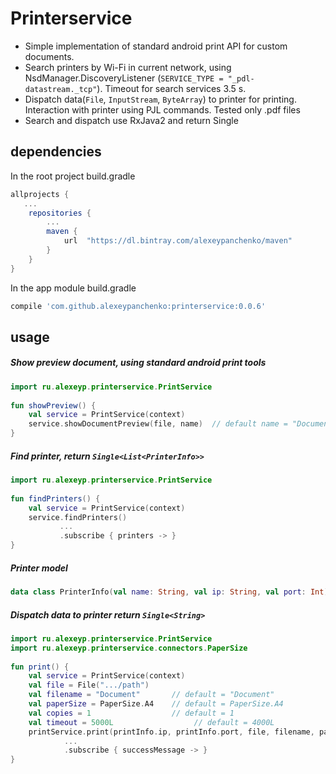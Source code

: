 # Printerservice
* Simple implementation of standard android print API for custom documents.
* Search printers by Wi-Fi in current network, using NsdManager.DiscoveryListener (`SERVICE_TYPE = "_pdl-datastream._tcp"`). Timeout for search services 3.5 s.
* Dispatch data(`File`, `InputStream`, `ByteArray`) to printer for printing. Interaction with printer using PJL commands. Tested only .pdf files
* Search and dispatch use RxJava2 and return Single

## dependencies
In the root project build.gradle
```groovy
allprojects {
   ...
    repositories {
        ...
        maven {
            url  "https://dl.bintray.com/alexeypanchenko/maven"
        }
    }
}
```
In the app module build.gradle
```groovy
compile 'com.github.alexeypanchenko:printerservice:0.0.6'
```
## usage
##### Show preview document, using standard android print tools
```kotlin
import ru.alexeyp.printerservice.PrintService
    
fun showPreview() {
    val service = PrintService(context)
    service.showDocumentPreview(file, name)  // default name = "Document" 
}
```
##### Find printer, return `Single<List<PrinterInfo>>`
```kotlin
import ru.alexeyp.printerservice.PrintService
    
fun findPrinters() {
    val service = PrintService(context)
    service.findPrinters()
           ...
           .subscribe { printers -> }
}
```
##### Printer model
```kotlin
data class PrinterInfo(val name: String, val ip: String, val port: Int)
```
##### Dispatch data to printer return `Single<String>`
```kotlin
import ru.alexeyp.printerservice.PrintService
import ru.alexeyp.printerservice.connectors.PaperSize
    
fun print() {
    val service = PrintService(context)
    val file = File(".../path")
    val filename = "Document"       // default = "Document"
    val paperSize = PaperSize.A4    // default = PaperSize.A4
    val copies = 1                  // default = 1
    val timeout = 5000L                  // default = 4000L
    printService.print(printInfo.ip, printInfo.port, file, filename, paperSize, copies, timeout)
            ...
            .subscribe { successMessage -> }
}
```